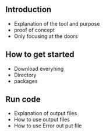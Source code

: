 ## Introduction
- Explanation of the tool and purpose
- proof of concept
- Only focusing at the doors


## How to get started
- Download everyhing
- Directory
- packages

## Run code
- Explanation of output files
- How to use output files
- How to use Error out put file
